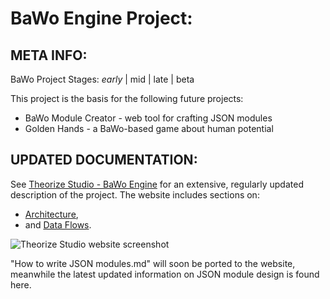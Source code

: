# BaWo Engine Project:

## META INFO:
BaWo Project Stages: *early* | mid | late | beta

This project is the basis for the following future projects:
* BaWo Module Creator - web tool for crafting JSON modules
* Golden Hands - a BaWo-based game about human potential

## UPDATED DOCUMENTATION:
See [Theorize Studio - BaWo Engine](www.theorizestudio.com/BaWoEngine.aspx) 
for an extensive, regularly updated description of the project. The website
includes sections on:
* [Architecture](http://theorizestudio.com/BaWoEngine.aspx#architecture), 
* and [Data Flows](http://theorizestudio.com/BaWoEngine.aspx#dataFlows).

![Theorize Studio website screenshot](https://i.imgur.com/logNUmI.png)

"How to write JSON modules.md" will soon be ported to the website,
meanwhile the latest updated information on JSON module design is
found here.